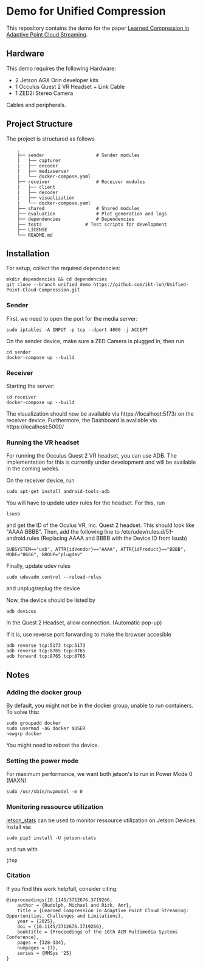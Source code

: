 # Demo for Unified Compression

This repository contains the demo for the paper [Learned Compression in Adaptive Point Cloud Streaming](https://dl.acm.org/doi/10.1145/3712676.3719266).

## Hardware
This demo requires the following Hardware:
- 2 Jetson AGX Orin developer kits
- 1 Occulus Quest 2 VR Headset + Link Cable
- 1 ZED2i Stereo Camera 

Cables and peripherals.

## Project Structure 
The project is structured as follows
```
    .
    ├── sender                   # Sender modules
    |	├── capturer             
    |	├── encoder             
    |	├── mediaserver             
    |	└── docker-compose.yaml
    ├── receiver                 # Receiver modules
    |	├── client             
    |	├── decoder             
    |	├── visualization             
    |	└── docker-compose.yaml
    ├── shared                   # Shared modules
    ├── evaluation               # Plot generation and logs
    ├── dependencies             # Dependencies
    ├── tests             	 # Test scripts for development
    ├── LICENSE
    └── README.md
```

## Installation

For setup, collect the required dependencies:
```
mkdir dependencies && cd dependencies
git clone --branch unified_demo https://github.com/ikt-luh/Unified-Point-Cloud-Compression.git
```


### Sender
First, we need to open the port for the media server:

```
sudo iptables -A INPUT -p tcp --dport 4000 -j ACCEPT
```

On the sender device, make sure a ZED Camera is plugged in, then run
```
cd sender
docker-compose up --build
```

### Receiver 


Starting the server:
```
cd receiver
docker-compose up --build
```


The visualization should now be available via https://localhost:5173/ on the receiver device.
Furthermore, the Dashboard is available via https://localhost:5000/ 

### Running the VR headset

For running the Occulus Quest 2 VR headset, you can use ADB. The implementation for this is currently under development and will be available in the coming weeks.

On the receiver device, run
```
sudo apt-get install android-tools-adb
```
You will have to update udev rules for the headset. For this, run 
```
lsusb
```
and get the ID of the Oculus VR, Inc. Quest 2 headset. This should look like "AAAA:BBBB".
Then, add the following line to /etc/udev/rules.d/51-android.rules (Replacing AAAA and BBBB with the Device ID from lsusb)
```
SUBSYSTEM=="usb", ATTR{idVendor}=="AAAA", ATTR{idProduct}=="BBBB", MODE="0666", GROUP="plugdev"
``` 

Finally, update udev rules
```
sudo udevadm control --reload-rules
```
and unplug/replug the device


Now, the device should be listed by
```
adb devices
```

In the Quest 2 Headset, allow connection. (Automatic pop-up)


If it is, use reverse port forwarding to make the browser accesible
```
adb reverse tcp:5173 tcp:5173
adb reverse tcp:8765 tcp:8765
adb forward tcp:8765 tcp:8765
```


## Notes
### Adding the docker group
By default, you might not be in the docker group, unable to run containers. To solve this:
```
sudo groupadd docker
sudo usermod -aG docker $USER
newgrp docker
```
You might need to reboot the device.

### Setting the power mode
For maximum performance, we want both jetson's to run in Power Mode 0 (MAXN)
```
sudo /usr/sbin/nvpmodel -m 0
```

### Monitoring ressource utilization
[jetson_stats](https://github.com/rbonghi/jetson_stats) can be used to monitor ressource utilization on Jetson Devices.
Install via:
```
sudo pip3 install -U jetson-stats
```
and run with
```
jtop
```

### Citation
If you find this work helpfull, consider citing:
```
@inproceedings{10.1145/3712676.3719266,
	author = {Rudolph, Michael and Rizk, Amr},
	title = {Learned Compression in Adaptive Point Cloud Streaming: Opportunities, Challenges and Limitations},
	year = {2025},
	doi = {10.1145/3712676.3719266},
	booktitle = {Proceedings of the 16th ACM Multimedia Systems Conference},
	pages = {328–334},
	numpages = {7},
	series = {MMSys '25}
}
```
